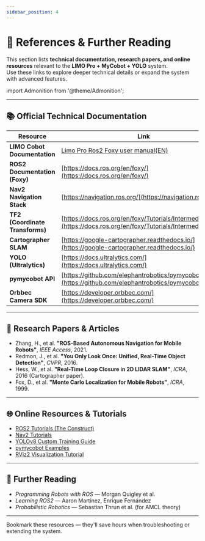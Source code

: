 ```yaml
---
sidebar_position: 4
---
```


# 📎 References & Further Reading

This section lists **technical documentation, research papers, and online resources** relevant to the **LIMO Pro + MyCobot + YOLO** system.  
Use these links to explore deeper technical details or expand the system with advanced features.

import Admonition from '@theme/Admonition';

---

## 📚 Official Technical Documentation

| Resource | Link |
|----------|------|
| **LIMO Cobot Documentation** | [Limo Pro Ros2 Foxy user manual(EN)](https://github.com/agilexrobotics/limo_pro_doc/blob/master/Limo%20Pro%20Ros2%20Foxy%20user%20manual(EN).md) |
| **ROS2 Documentation (Foxy)** | [https://docs.ros.org/en/foxy/](https://docs.ros.org/en/foxy/) |
| **Nav2 Navigation Stack** | [https://navigation.ros.org/](https://navigation.ros.org/) |
| **TF2 (Coordinate Transforms)** | [https://docs.ros.org/en/foxy/Tutorials/Intermediate/Tf2/](https://docs.ros.org/en/foxy/Tutorials/Intermediate/Tf2/) |
| **Cartographer SLAM** | [https://google-cartographer.readthedocs.io/](https://google-cartographer.readthedocs.io/) |
| **YOLO (Ultralytics)** | [https://docs.ultralytics.com/](https://docs.ultralytics.com/) |
| **pymycobot API** | [https://github.com/elephantrobotics/pymycobot](https://github.com/elephantrobotics/pymycobot) |
| **Orbbec Camera SDK** | [https://developer.orbbec.com/](https://developer.orbbec.com/) |

---

## 📝 Research Papers & Articles

- Zhang, H., et al. **"ROS-Based Autonomous Navigation for Mobile Robots"**, *IEEE Access*, 2021.  
- Redmon, J., et al. **"You Only Look Once: Unified, Real-Time Object Detection"**, *CVPR*, 2016.  
- Hess, W., et al. **"Real-Time Loop Closure in 2D LIDAR SLAM"**, *ICRA*, 2016 (Cartographer paper).  
- Fox, D., et al. **"Monte Carlo Localization for Mobile Robots"**, *ICRA*, 1999.  

---

## 🌐 Online Resources & Tutorials

- [ROS2 Tutorials (The Construct)](https://www.theconstructsim.com/)  
- [Nav2 Tutorials](https://navigation.ros.org/tutorials/index.html)  
- [YOLOv8 Custom Training Guide](https://docs.ultralytics.com/tasks/detect/#train)  
- [pymycobot Examples](https://github.com/elephantrobotics/pymycobot/tree/main/examples)  
- [RViz2 Visualization Tutorial](https://docs.ros.org/en/foxy/Tutorials/Rviz/DisplayingImages.html)  

---

## 📖 Further Reading

- *Programming Robots with ROS* — Morgan Quigley et al.  
- *Learning ROS2* — Aaron Martinez, Enrique Fernández  
- *Probabilistic Robotics* — Sebastian Thrun et al. (for AMCL theory)  

---

<Admonition type="tip" title="Pro Tip">
Bookmark these resources — they'll save hours when troubleshooting or extending the system.
</Admonition>
